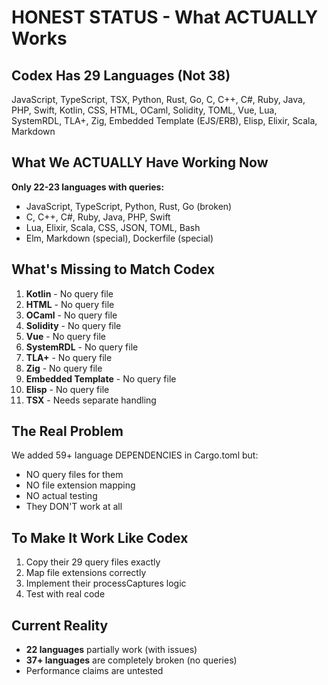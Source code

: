 # HONEST STATUS - What ACTUALLY Works

## Codex Has 29 Languages (Not 38)
JavaScript, TypeScript, TSX, Python, Rust, Go, C, C++, C#, Ruby, Java, PHP, Swift, Kotlin, CSS, HTML, OCaml, Solidity, TOML, Vue, Lua, SystemRDL, TLA+, Zig, Embedded Template (EJS/ERB), Elisp, Elixir, Scala, Markdown

## What We ACTUALLY Have Working Now
**Only 22-23 languages with queries:**
- JavaScript, TypeScript, Python, Rust, Go (broken)
- C, C++, C#, Ruby, Java, PHP, Swift
- Lua, Elixir, Scala, CSS, JSON, TOML, Bash
- Elm, Markdown (special), Dockerfile (special)

## What's Missing to Match Codex
1. **Kotlin** - No query file
2. **HTML** - No query file  
3. **OCaml** - No query file
4. **Solidity** - No query file
5. **Vue** - No query file
6. **SystemRDL** - No query file
7. **TLA+** - No query file
8. **Zig** - No query file
9. **Embedded Template** - No query file
10. **Elisp** - No query file
11. **TSX** - Needs separate handling

## The Real Problem
We added 59+ language DEPENDENCIES in Cargo.toml but:
- NO query files for them
- NO file extension mapping
- NO actual testing
- They DON'T work at all

## To Make It Work Like Codex
1. Copy their 29 query files exactly
2. Map file extensions correctly
3. Implement their processCaptures logic
4. Test with real code

## Current Reality
- **22 languages** partially work (with issues)
- **37+ languages** are completely broken (no queries)
- Performance claims are untested
